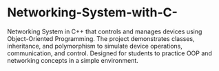 # Networking-System-with-C-
Networking System in C++ that controls and manages devices using Object-Oriented Programming. The project demonstrates classes, inheritance, and polymorphism to simulate device operations, communication, and control. Designed for students to practice OOP and networking concepts in a simple environment.
